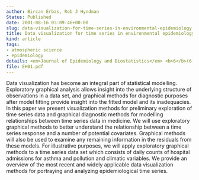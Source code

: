 ```yaml
---
author: Bircan Erbas, Rob J Hyndman
Status: Published
date: 2001-08-16 03:09:46+00:00
slug: data-visualization-for-time-series-in-environmental-epidemiology
title: Data visualization for time series in environmental epidemiology
kind: article
tags:
- atmospheric science
- epidemiology
details: <em>Journal of Epidemiology and Biostatistics</em> <b>6</b>(6), 433-443
file: EH01.pdf
---
```


Data visualization has become an integral part of statistical modelling. Exploratory graphical analysis allows insight into the underlying structure of observations in a data set, and graphical methods for diagnostic purposes after model fitting provide insight into the fitted model and its inadequacies. In this paper we present visualization methods for preliminary exploration of time series data and graphical diagnostic methods for modelling relationships between time series data in medicine. We will use exploratory graphical methods to better understand the relationship between a time series response and a number of potential covariates. Graphical methods will also be used to examine any remaining information in the residuals from these models. For illustrative purposes, we will apply exploratory graphical methods to a time series data set which consists of daily counts of hospital admissions for asthma and pollution and climatic variables. We provide an overview of the most recent and widely applicable data visualization methods for portraying and analyzing epidemiological time series.
